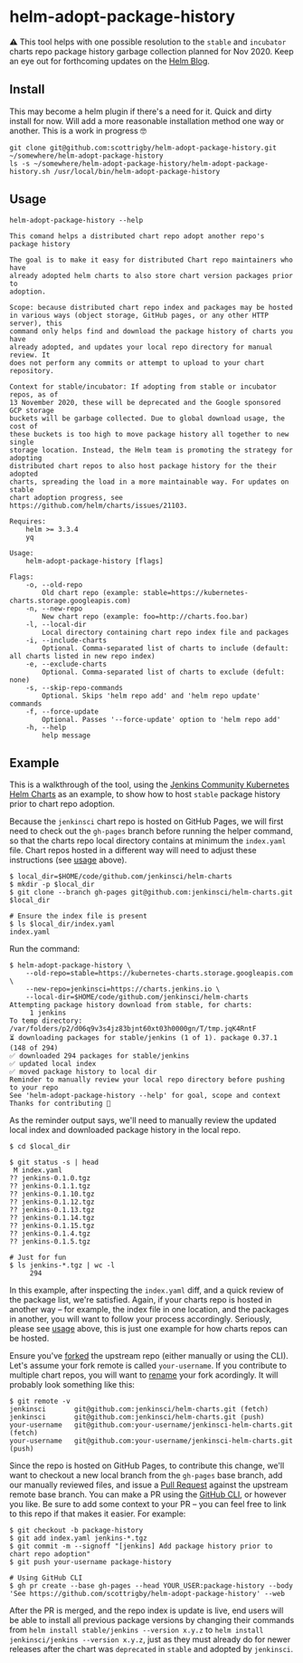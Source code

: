 # helm-adopt-package-history

⚠️ This tool helps with one possible resolution to the `stable` and `incubator` charts repo package history garbage collection planned for Nov 2020. Keep an eye out for forthcoming updates on the [Helm Blog](https://helm.sh/blog/).

## Install

This may become a helm plugin if there's a need for it.
Quick and dirty install for now.
Will add a more reasonable installation method one way or another.
This is a work in progress 🤓

```console
git clone git@github.com:scottrigby/helm-adopt-package-history.git ~/somewhere/helm-adopt-package-history
ls -s ~/somewhere/helm-adopt-package-history/helm-adopt-package-history.sh /usr/local/bin/helm-adopt-package-history
```

## Usage

`helm-adopt-package-history --help`

```text
This comand helps a distributed chart repo adopt another repo's package history

The goal is to make it easy for distributed Chart repo maintainers who have
already adopted helm charts to also store chart version packages prior to
adoption.

Scope: because distributed chart repo index and packages may be hosted
in various ways (object storage, GitHub pages, or any other HTTP server), this
command only helps find and download the package history of charts you have
already adopted, and updates your local repo directory for manual review. It
does not perform any commits or attempt to upload to your chart repository.

Context for stable/incubator: If adopting from stable or incubator repos, as of
13 November 2020, these will be deprecated and the Google sponsored GCP storage
buckets will be garbage collected. Due to global download usage, the cost of
these buckets is too high to move package history all together to new single
storage location. Instead, the Helm team is promoting the strategy for adopting
distributed chart repos to also host package history for the their adopted
charts, spreading the load in a more maintainable way. For updates on stable
chart adoption progress, see https://github.com/helm/charts/issues/21103.

Requires:
    helm >= 3.3.4
    yq

Usage:
    helm-adopt-package-history [flags]

Flags:
    -o, --old-repo
        Old chart repo (example: stable=https://kubernetes-charts.storage.googleapis.com)
    -n, --new-repo
        New chart repo (example: foo=http://charts.foo.bar)
    -l, --local-dir
        Local directory containing chart repo index file and packages
    -i, --include-charts
        Optional. Comma-separated list of charts to include (default: all charts listed in new repo index)
    -e, --exclude-charts
        Optional. Comma-separated list of charts to exclude (defult: none)
    -s, --skip-repo-commands
        Optional. Skips 'helm repo add' and 'helm repo update' commands
    -f, --force-update
        Optional. Passes '--force-update' option to 'helm repo add'
    -h, --help
        help message
```

## Example

This is a walkthrough of the tool, using the [Jenkins Community Kubernetes Helm Charts](https://github.com/jenkinsci/helm-charts) as an example, to show how to host `stable` package history prior to chart repo adoption.

Because the `jenkinsci` chart repo is hosted on GitHub Pages, we will first need to check out the `gh-pages` branch before running the helper command, so that the charts repo local directory contains at minimum the `index.yaml` file. Chart repos hosted in a different way will need to adjust these instructions (see [usage](#usage) above).

```console
$ local_dir=$HOME/code/github.com/jenkinsci/helm-charts
$ mkdir -p $local_dir
$ git clone --branch gh-pages git@github.com:jenkinsci/helm-charts.git $local_dir

# Ensure the index file is present
$ ls $local_dir/index.yaml
index.yaml
```

Run the command:

```console
$ helm-adopt-package-history \
    --old-repo=stable=https://kubernetes-charts.storage.googleapis.com \
    --new-repo=jenkinsci=https://charts.jenkins.io \
    --local-dir=$HOME/code/github.com/jenkinsci/helm-charts
Attempting package history download from stable, for charts:
     1 jenkins
To temp directory: /var/folders/p2/d06q9v3s4jz83bjnt60xt03h0000gn/T/tmp.jqK4RntF
⏳ downloading packages for stable/jenkins (1 of 1). package 0.37.1 (148 of 294)
✅ downloaded 294 packages for stable/jenkins
✅ updated local index
✅ moved package history to local dir
Reminder to manually review your local repo directory before pushing to your repo
See 'helm-adopt-package-history --help' for goal, scope and context
Thanks for contributing 🙂
```

As the reminder output says, we'll need to manually review the updated local index and downloaded package history in the local repo.

```console
$ cd $local_dir

$ git status -s | head
 M index.yaml
?? jenkins-0.1.0.tgz
?? jenkins-0.1.1.tgz
?? jenkins-0.1.10.tgz
?? jenkins-0.1.12.tgz
?? jenkins-0.1.13.tgz
?? jenkins-0.1.14.tgz
?? jenkins-0.1.15.tgz
?? jenkins-0.1.4.tgz
?? jenkins-0.1.5.tgz

# Just for fun
$ ls jenkins-*.tgz | wc -l
     294
```

In this example, after inspecting the `index.yaml` diff, and a quick review of the package list, we're satisfied.
Again, if your charts repo is hosted in another way – for example, the index file in one location, and the packages in another, you will want to follow your process accordingly.
Seriously, please see [usage](#usage) above, this is just one example for how charts repos can be hosted.

Ensure you've [forked](https://docs.github.com/en/free-pro-team@latest/github/getting-started-with-github/fork-a-repo) the upstream repo (either manually or using the CLI). Let's assume your fork remote is called `your-username`. If you contribute to multiple chart repos, you will want to [rename](https://docs.github.com/en/free-pro-team@latest/github/administering-a-repository/renaming-a-repository) your fork acordingly. It will probably look something like this:

```console
$ git remote -v
jenkinsci       git@github.com:jenkinsci/helm-charts.git (fetch)
jenkinsci       git@github.com:jenkinsci/helm-charts.git (push)
your-username   git@github.com:your-username/jenkinsci-helm-charts.git (fetch)
your-username   git@github.com:your-username/jenkinsci-helm-charts.git (push)
```

Since the repo is hosted on GitHub Pages, to contribute this change, we'll want to checkout a new local branch from the `gh-pages` base branch, add our manually reviewed files, and issue a [Pull Request](https://docs.github.com/en/free-pro-team@latest/github/collaborating-with-issues-and-pull-requests/creating-a-pull-request) against the upstream remote base branch.
You can make a PR using the [GitHub CLI](https://github.com/cli/cli), or however you like.
Be sure to add some context to your PR – you can feel free to link to this repo if that makes it easier.
For example:

```console
$ git checkout -b package-history
$ git add index.yaml jenkins-*.tgz
$ git commit -m --signoff "[jenkins] Add package history prior to chart repo adoption"
$ git push your-username package-history

# Using GitHub CLI
$ gh pr create --base gh-pages --head YOUR_USER:package-history --body 'See https://github.com/scottrigby/helm-adopt-package-history' --web
```

After the PR is merged, and the repo index is update is live, end users will be able to install all previous package versions by changing their commands from `helm install stable/jenkins --version x.y.z` to `helm install jenkinsci/jenkins --version x.y.z`, just as they must already do for newer releases after the chart was `deprecated` in `stable` and adopted by `jenkinsci`.

